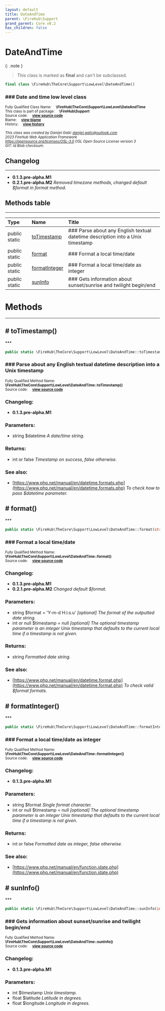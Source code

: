 ```yaml
---
layout: default
title: DateAndTime
parent: \FireHub\Support
grand_parent: Core v0.2
has_children: false
---
```


<link rel="stylesheet" type="text/css" href="/css/style.css" />

# DateAndTime

{: .note }
> This class is marked as **final** and can't be subclassed.


```php
final class \FireHub\TheCore\Support\LowLevel\DateAndTime()
```

### ### Date and time low level class

<sub>Fully Qualified Class Name:  **\FireHub\TheCore\Support\LowLevel\DateAndTime**</sub><br>
<sub>This class is part of package:  **\FireHub\Support**</sub><br>
<sub>Source code:  **[view source code](https://github.com/The-FireHub-Project/Core/blob/v1.0/src/support/lowlevel/firehub.DateAndTime.php#L37)**</sub><br>
<sub>Blame:  **[view blame](https://github.com/The-FireHub-Project/Core/blame/v1.0/src/support/lowlevel/firehub.DateAndTime.php)**</sub><br>
<sub>History:  **[view history](https://github.com/The-FireHub-Project/Core/commits/v1.0/src/support/lowlevel/firehub.DateAndTime.php)**</sub><br>

<sub>_This class was created by Danijel Galić <danijel.galic@outlook.com>_</sub><br>
<sub>_2023 FireHub Web Application Framework_</sub><br>
<sub>_<https://opensource.org/licenses/OSL-3.0> OSL Open Source License version 3_</sub><br>
<sub>_GIT: $Id$ Blob checksum._</sub><br>

## Changelog
***

* **0.1.3.pre-alpha.M1** 
* **0.2.1.pre-alpha.M2** _Removed timezone methods, changed default $format in format method._


## Methods table
***

| Type  | Name  | Title |
| :---  | :---  | :---  |
|public static |<a href="#totimestamp()">toTimestamp</a>|### Parse about any English textual datetime description into a Unix timestamp|
|public static |<a href="#format()">format</a>|### Format a local time/date|
|public static |<a href="#formatinteger()">formatInteger</a>|### Format a local time/date as integer|
|public static |<a href="#suninfo()">sunInfo</a>|### Gets information about sunset/sunrise and twilight begin/end|


# Methods
***


<h2><a name="totimestamp()"># toTimestamp()</a></h2>
***

```php
public static \FireHub\TheCore\Support\LowLevel\DateAndTime::toTimestamp(string $datetime):int|false
```

### ### Parse about any English textual datetime description into a Unix timestamp

<sub>Fully Qualified Method Name:  **\FireHub\TheCore\Support\LowLevel\DateAndTime::toTimestamp()**</sub><br>
<sub>Source code:  **[view source code](https://github.com/The-FireHub-Project/Core/blob/v1.0/src/support/lowlevel/firehub.DateAndTime.php#L54)**</sub><br>

### Changelog:

* **0.1.3.pre-alpha.M1** 

### Parameters:

* string $datetime _A date/time string._

### Returns:

* int or false _Timestamp on success, false otherwise._

### See also:

* [https://www.php.net/manual/en/datetime.formats.php](https://www.php.net/manual/en/datetime.formats.php) _To check how to pass $datetime parameter._

<h2><a name="format()"># format()</a></h2>
***

```php
public static \FireHub\TheCore\Support\LowLevel\DateAndTime::format(string $format = 'Y-m-d H:i:s.u', int|null $timestamp = null):string
```

### ### Format a local time/date

<sub>Fully Qualified Method Name:  **\FireHub\TheCore\Support\LowLevel\DateAndTime::format()**</sub><br>
<sub>Source code:  **[view source code](https://github.com/The-FireHub-Project/Core/blob/v1.0/src/support/lowlevel/firehub.DateAndTime.php#L77)**</sub><br>

### Changelog:

* **0.1.3.pre-alpha.M1** 
* **0.2.1.pre-alpha.M2** _Changed default $format._

### Parameters:

* string $format = 'Y-m-d H:i:s.u' _[optional] 
The format of the outputted date string._
* int or null $timestamp = null _[optional] 
The optional timestamp parameter is an integer Unix timestamp that defaults to the current local time if a timestamp is not given._

### Returns:

* string _Formatted date string._

### See also:

* [https://www.php.net/manual/en/datetime.format.php](https://www.php.net/manual/en/datetime.format.php) _To check valid $format formats._

<h2><a name="formatinteger()"># formatInteger()</a></h2>
***

```php
public static \FireHub\TheCore\Support\LowLevel\DateAndTime::formatInteger(string $format, int|null $timestamp = null):int|false
```

### ### Format a local time/date as integer

<sub>Fully Qualified Method Name:  **\FireHub\TheCore\Support\LowLevel\DateAndTime::formatInteger()**</sub><br>
<sub>Source code:  **[view source code](https://github.com/The-FireHub-Project/Core/blob/v1.0/src/support/lowlevel/firehub.DateAndTime.php#L98)**</sub><br>

### Changelog:

* **0.1.3.pre-alpha.M1** 

### Parameters:

* string $format _Single format character._
* int or null $timestamp = null _[optional] 
The optional timestamp parameter is an integer Unix timestamp that defaults to the current local time if a timestamp is not given._

### Returns:

* int or false _Formatted date as integer, false otherwise._

### See also:

* [https://www.php.net/manual/en/function.idate.php](https://www.php.net/manual/en/function.idate.php) 

<h2><a name="suninfo()"># sunInfo()</a></h2>
***

```php
public static \FireHub\TheCore\Support\LowLevel\DateAndTime::sunInfo(int $timestamp, float $latitude, float $longitude)
```

### ### Gets information about sunset/sunrise and twilight begin/end

<sub>Fully Qualified Method Name:  **\FireHub\TheCore\Support\LowLevel\DateAndTime::sunInfo()**</sub><br>
<sub>Source code:  **[view source code](https://github.com/The-FireHub-Project/Core/blob/v1.0/src/support/lowlevel/firehub.DateAndTime.php#L130)**</sub><br>

### Changelog:

* **0.1.3.pre-alpha.M1** 

### Parameters:

* int $timestamp _Unix timestamp._
* float $latitude _Latitude in degrees._
* float $longitude _Longitude in degrees._


